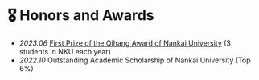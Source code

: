 # 🎖 Honors and Awards
- *2023.06* [First Prize of the Qihang Award of Nankai University](https://news.nankai.edu.cn/ywsd/system/2023/06/11/030056705.shtml) (3 students in NKU each year)
- *2022.10* Outstanding Academic Scholarship of Nankai University (Top 6%)
